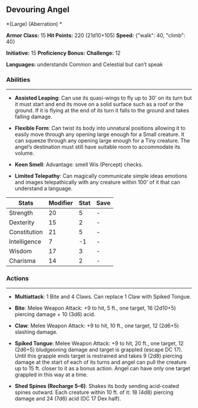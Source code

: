 ## Devouring Angel
*(Large) (Aberration) *

**Armor Class:** 15
**Hit Points:** 220 (21d10+105)
**Speed:** {"walk": 40, "climb": 40}

**Initiative:** 15
**Proficiency Bonus:**
**Challenge:** 12

**Languages:** understands Common and Celestial but can’t speak

### Abilities
 --- 
- **Assisted Leaping**: Can use its quasi-wings to fly up to 30' on its turn but it must start and end its move on a solid surface such as a roof or the ground. If it is flying at the end of its turn it falls to the ground and takes falling damage.

- **Flexible Form**: Can twist its body into unnatural positions allowing it to easily move through any opening large enough for a Small creature. It can squeeze through any opening large enough for a Tiny creature. The angel’s destination must still have suitable room to accommodate its volume.

- **Keen Smell**: Advantage: smell Wis (Percept) checks.

- **Limited Telepathy**: Can magically communicate simple ideas emotions and images telepathically with any creature within 100' of it that can understand a language.



| Stats | Modifier | Stat | Save
| ---- | ---- | ---- | ---- |
| Strength | 20 | 5 | - |
| Dexterity | 15 | 2 | - |
| Constitution | 21 | 5 | - |
| Intelligence | 7 | -1 | - |
| Wisdom | 17 | 3 | - |
| Charisma | 14 | 2 | - |

### Actions
 --- 
- **Multiattack**: 1 Bite and 4 Claws. Can replace 1 Claw with Spiked Tongue.

- **Bite**: Melee Weapon Attack: +9 to hit, 5 ft., one target, 16 (2d10+5) piercing damage + 10 (3d6) acid.

- **Claw**: Melee Weapon Attack: +9 to hit, 10 ft., one target, 12 (2d6+5) slashing damage.

- **Spiked Tongue**: Melee Weapon Attack: +9 to hit, 20 ft., one target, 12 (2d6+5) bludgeoning damage and target is grappled (escape DC 17). Until this grapple ends target is restrained and takes 9 (2d8) piercing damage at the start of each of its turns and angel can pull the creature up to 15 ft. closer to it as a bonus action. Angel can have only one target grappled in this way at a time.

- **Shed Spines (Recharge 5–6)**: Shakes its body sending acid-coated spines outward. Each creature within 10 ft. of it: 18 (4d8) piercing damage and 24 (7d6) acid (DC 17 Dex half).

